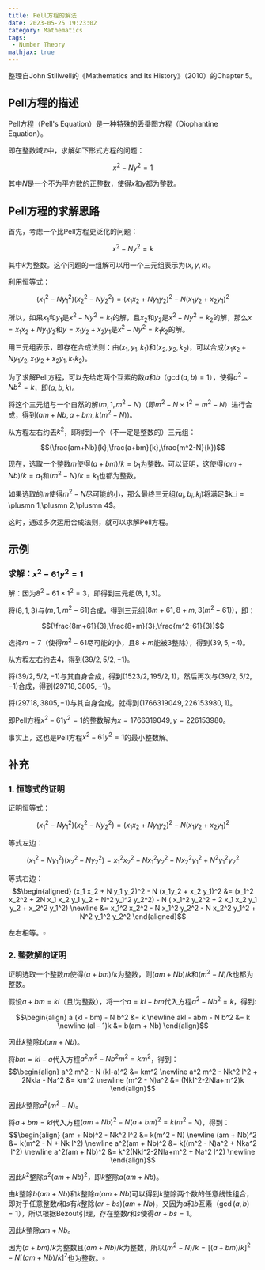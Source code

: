 ```yaml
---
title: Pell方程的解法
date: 2023-05-25 19:23:02
category: Mathematics
tags:
 - Number Theory
mathjax: true
---
```


整理自John Stillwell的《Mathematics and Its History》（2010）的Chapter 5。

## Pell方程的描述

Pell方程（Pell's Equation）是一种特殊的丢番图方程（Diophantine Equation）。

即在整数域$\mathbb{Z}$中，求解如下形式方程的问题：

$$ x^2 - N y^2 = 1$$

其中$N$是一个不为平方数的正整数，使得$x$和$y$都为整数。

<!--more-->

## Pell方程的求解思路

首先，考虑一个比Pell方程更泛化的问题：

$$ x^2 - N y^2 = k$$

其中$k$为整数。这个问题的一组解可以用一个三元组表示为$(x,y,k)$。

利用恒等式：

$$(x_1^2 - N y_1^2)(x_2^2 - N y_2^2) = (x_1 x_2 + N y_1 y_2)^2 - N (x_1y_2 + x_2 y_1)^2$$

所以，如果$x_1$和$y_1$是$x^2 - N y^2 = k_1$的解，且$x_2$和$y_2$是$x^2 - N y^2 = k_2$的解，那么$x = x_1 x_2 + N y_1 y_2$和$y = x_1y_2 + x_2 y_1$是$x^2 - N y^2 = k_1 k_2$的解。

用三元组表示，即存在合成法则：由$(x_1,y_1,k_1)$和$(x_2,y_2,k_2)$，可以合成$(x_1 x_2 + N y_1 y_2,x_1y_2 + x_2 y_1,k_1 k_2)$。

为了求解Pell方程，可以先给定两个互素的数$a$和$b$（$\gcd(a,b)=1$），使得$a^2 - N b^2 = k$，即$(a,b,k)$。

将这个三元组与一个自然的解$(m,1,m^2-N)$（即$m^2 - N \times 1^2 = m^2 - N$）进行合成，得到$(am+Nb,a+bm,k(m^2-N))$。

从方程左右约去$k^2$，即得到一个（不一定是整数的）三元组：

$$(\frac{am+Nb}{k},\frac{a+bm}{k},\frac{m^2-N}{k})$$

现在，选取一个整数$m$使得$(a+bm)/k=b_1$为整数。可以证明，这使得$(am+Nb)/k=a_1$和$(m^2-N)/k=k_1$也都为整数。

如果选取的$m$使得$m^2-N$尽可能的小，那么最终三元组$(a_i,b_i,k_i)$将满足$k_i = \plusmn 1,\plusmn 2,\plusmn 4$。

这时，通过多次运用合成法则，就可以求解Pell方程。

## 示例

### 求解：$x^2 - 61y^2 = 1$

解：因为$8^2 - 61 \times 1^2 = 3$，即得到三元组$(8,1,3)$。

将$(8,1,3)$与$(m,1,m^2-61)$合成，得到三元组$(8m+61,8+m,3(m^2-61))$，即：

$$(\frac{8m+61}{3},\frac{8+m}{3},\frac{m^2-61}{3})$$

选择$m=7$（使得$m^2-61$尽可能的小，且$8+m$能被$3$整除），得到$(39,5,-4)$。

从方程左右约去$4$，得到$(39/2,5/2,-1)$。

将$(39/2,5/2,-1)$与其自身合成，得到$(1523/2,195/2,1)$，然后再次与$(39/2,5/2,-1)$合成，得到$(29718,3805,-1)$。

将$(29718,3805,-1)$与其自身合成，就得到$(1766319049, 226153980, 1)$。

即Pell方程$x^2 - 61y^2 = 1$的整数解为$x=1766319049, y=226153980$。

事实上，这也是Pell方程$x^2 - 61y^2 = 1$的最小整数解。

## 补充

### 1. 恒等式的证明

证明恒等式：

$$(x_1^2 - N y_1^2)(x_2^2 - N y_2^2) = (x_1 x_2 + N y_1 y_2)^2 - N (x_1y_2 + x_2 y_1)^2$$

等式左边：

$$(x_1^2 - N y_1^2)(x_2^2 - N y_2^2) = x_1^2 x_2^2 - N x_1^2 y_2^2 - N x_2^2 y_1^2 + N^2 y_1^2 y_2^2$$

等式右边：
$$\begin{aligned}
(x_1 x_2 + N y_1 y_2)^2 - N (x_1y_2 + x_2 y_1)^2 &= (x_1^2 x_2^2 + 2N x_1 x_2 y_1 y_2 + N^2 y_1^2 y_2^2) - N ( x_1^2 y_2^2 + 2 x_1 x_2 y_1 y_2 + x_2^2 y_1^2) \newline
&= x_1^2 x_2^2 - N x_1^2 y_2^2 - N x_2^2 y_1^2 + N^2 y_1^2 y_2^2
\end{aligned}$$

左右相等。$\square$

### 2. 整数解的证明

证明选取一个整数$m$使得$(a+bm)/k$为整数，则$(am+Nb)/k$和$(m^2-N)/k$也都为整数。

假设$a+bm = kl$（且$l$为整数），将一个$a=kl-bm$代入方程$a^2 - Nb^2=k$，得到:

$$\begin{align}
a (kl - bm) - N b^2 &= k \newline
akl - abm - N b^2 &= k \newline
(al - 1)k &= b(am + Nb)
\end{align}$$

因此$k$整除$b(am + Nb)$。

将$bm=kl-a$代入方程$a^2 m^2 - Nb^2 m^2=km^2$，得到：
$$\begin{align}
a^2 m^2 - N (kl-a)^2 &= km^2 \newline
a^2 m^2 - Nk^2 l^2 + 2Nkla - Na^2 &= km^2 \newline
(m^2 - N)a^2 &= (Nkl^2-2Nla+m^2)k
\end{align}$$

因此$k$整除$a^2(m^2 - N)$。

将$a+bm=kl$代入方程$(am + Nb)^2 - N(a+bm)^2 = k(m^2 - N)$，得到：
$$\begin{align}
(am + Nb)^2 - Nk^2 l^2 &= k(m^2 - N) \newline
(am + Nb)^2 &= k(m^2 - N + Nk l^2) \newline
a^2(am + Nb)^2 &= k((m^2 - N)a^2 + Nka^2 l^2) \newline
a^2(am + Nb)^2 &= k^2(Nkl^2-2Nla+m^2 + Na^2 l^2) \newline
\end{align}$$

因此$k^2$整除$a^2(am + Nb)^2$，即$k$整除$a(am + Nb)$。

由$k$整除$b(am + Nb)$和$k$整除$a(am + Nb)$可以得到$k$整除两个数的任意线性组合，即对于任意整数$r$和$s$有$k$整除$(ar + bs)(am + Nb)$，又因为$a$和$b$互素（$\gcd(a,b)=1$），所以根据Bezout引理，存在整数$r$和$s$使得$ar + bs = 1$。

因此$k$整除$am + Nb$。

因为$(a+bm)/k$为整数且$(am+Nb)/k$为整数，所以$(m^2-N)/k = [(a+bm)/k]^2 - N [(am+Nb)/k]^2$也为整数。$\square$
